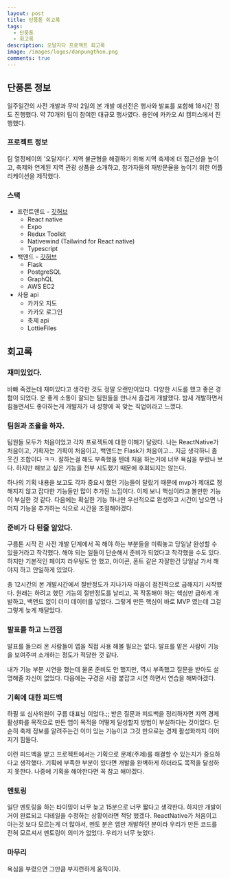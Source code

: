 ```yaml
---
layout: post
title: 단풍톤 회고록
tags:
  - 단풍톤
  - 회고록
description: 오달지다 프로젝트 회고록
image: /images/logos/danpungthon.png
comments: true
---
```


## 단풍톤 정보

일주일간의 사전 개발과 무박 2일의 본 개발 예선전은 행사와 발표를 포함해 18시간 정도 진행했다. 약 70개의 팀이 참여한 대규모 행사였다. 용인에 카카오 AI 캠퍼스에서 진행했다.

### 프로젝트 정보

팀 열정페이의 '오달지다'.
지역 불균형을 해결하기 위해 지역 축제에 더 접근성을 높이고, 축제와 연계된 지역 관광 상품을 소개하고, 참가자들의 재방문율을 높이기 위한 어플리케이션을 제작했다.

### 스택
- 프런트앤드 - [깃허브](https://github.com/9oormthon-univ/2024_DANPOONG_TEAM_10_FE)
	- React native
	- Expo
	- Redux Toolkit
	- Nativewind (Tailwind for React native)
	- Typescript
- 백앤드 - [깃허브](https://github.com/9oormthon-univ/2024_DANPOONG_TEAM_10_BE)
	- Flask
	- PostgreSQL
	- GraphQL
	- AWS EC2
- 사용 api
	- 카카오 지도
	- 카카오 로그인
	- 축제 api
	- LottieFiles


## 회고록

### 재미있었다.

바빠 죽겠는데 재미있다고 생각한 것도 정말 오랜만이었다. 다양한 시도를 했고 좋은 경험이 되었다. 운 좋게 소통이 잘되는 팀원들을 만나서 즐겁게 개발했다. 밤새 개발하면서 힘들면서도 좋아하는게 개발자가 내 성향에 꼭 맞는 직업이라고 느꼈다.

### 팀원과 조율을 하자.

팀원들 모두가 처음이었고 각자 프로젝트에 대한 이해가 달랐다. 나는 ReactNative가 처음이고, 기획자는 기획이 처음이고, 백앤드는 Flask가 처음이고... 지금 생각하니 좀 웃긴 조합이다 ㅋㅋ. 잘하는걸 해도 부족했을 텐데 처음 하는거에 너무 욕심을 부렸나 보다. 하지만 해보고 싶은 기능을 전부 시도했기 때문에 후회되지는 않는다.

하나의 기획 내용을 보고도 각자 중요시 했던 기능들이 달랐기 때문에 mvp가 제대로 정해지지 않고 잡다한 기능들만 많이 추가된 느낌이다. 이제 보니 핵심이라고 볼만한 기능이 부실한 것 같다. 다음에는 확실한 기능 하나만 우선적으로 완성하고 시간이 남으면 나머지 기능을 추가하는 식으로 시간을 조절해야겠다.


### 준비가 다 된줄 알았다.

구름톤 시작 전 사전 개발 단계에서 꼭 해야 하는 부분들을 미뤄놓고 당일날 완성할 수 있을거라고 착각했다. 해야 되는 일들이 단순해서 준비가 되었다고 착각했을 수도 있다. 하지만 기본적인 페이지 라우팅도 안 했고, 아이콘, 폰트 같은 자잘한건 당일날 가서 해야지 하고 안일하게 있었다.

총 12시간의 본 개발시간에서 절반정도가 지나가자 마음이 점진적으로 급해지기 시작했다. 원래는 하려고 했던 기능의 절반정도를 날리고, 꼭 작동해야 하는 핵심만 급하게 개발하고, 백앤드 없이 더미 데이터를 넣었다. 그렇게 만든 핵심이 바로 MVP 였는데 그걸 그렇게 늦게 깨달았다.

### 발표를 하고 느낀점

발표를 들으러 온 사람들이 앱을 직접 사용 해볼 필요는 없다. 발표를 맡은 사람이 기능을 보여주며 소개하는 정도가 적당한 것 같다.

내가 기능 부분 시연을 했는데 물론 준비도 안 했지만, 역시 부족했고 질문을 받아도 설명해줄 자신이 없었다. 다음에는 구경온 사람 붙잡고 시연 하면서 연습을 해봐야겠다.

### 기획에 대한 피드백

하필 또 심사위원이 구름 대표님 이었다.;; 
받은 질문과 피드백을 정리하자면 지역 경제 활성화를 목적으로 만든 앱이 목적을 어떻게 달성할지 방법이 부실하다는 것이었다. 단순히 축제 정보를 알려주는건 이미 있는 기능이고 그것 만으로는 경제 활성화까지 이어지기 힘들다.

이런 피드백을 받고 프로젝트에서는 기획으로 문제(주제)를 해결할 수 있는지가 중요하다고 생각했다. 기획에 부족한 부분이 있다면 개발을 완벽하게 하더라도 목적을 달성하지 못한다. 나중에 기획을 해야한다면 꼭 참고 해야겠다.

### 멘토링

일단 멘토링을 하는 타이밍이 너무 늦고 15분으로 너무 짧다고 생각한다. 하지만 개발이 거이 완료되고 디테일을 수정하는 상황이라면 적당 했겠다. ReactNative가 처음이고 아는것 보다 모르는게 더 많아서, 멘토 분은 앱만 개발하던 분이라 우리가 만든 코드를 전혀 모르셔서 멘토링이 의미가 없었다. 우리가 너무 늦었다. 

### 마무리

욕심을 부렸으면 그만큼 부지런하게 움직이자.